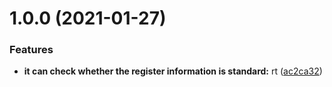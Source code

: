 # 1.0.0 (2021-01-27)


### Features

* **it can check whether the register information is standard:** rt ([ac2ca32](https://github.com/blue-sky-12138/winterHomework/commit/ac2ca32c749d88dde78101e0f29e5a49ca2b5560))



